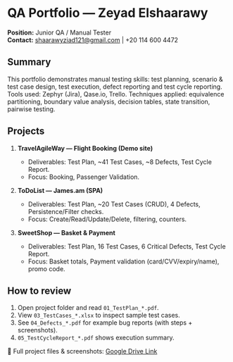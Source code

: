 # QA Portfolio — Zeyad Elshaarawy

**Position:** Junior QA / Manual Tester  
**Contact:** shaarawyziad121@gmail.com | +20 114 600 4472

## Summary
This portfolio demonstrates manual testing skills: test planning, scenario & test case design, test execution, defect reporting and test cycle reporting. Tools used: Zephyr (Jira), Qase.io, Trello. Techniques applied: equivalence partitioning, boundary value analysis, decision tables, state transition, pairwise testing.

## Projects
1. **TravelAgileWay — Flight Booking (Demo site)**  
   - Deliverables: Test Plan, ~41 Test Cases, ~8 Defects, Test Cycle Report.  
   - Focus: Booking, Passenger Validation.

2. **ToDoList — James.am (SPA)**  
   - Deliverables: Test Plan, ~20 Test Cases (CRUD), 4 Defects, Persistence/Filter checks.  
   - Focus: Create/Read/Update/Delete, filtering, counters.

3. **SweetShop — Basket & Payment**  
   - Deliverables: Test Plan, 16 Test Cases, 6 Critical Defects, Test Cycle Report.  
   - Focus: Basket totals, Payment validation (card/CVV/expiry/name), promo code.

## How to review
1. Open project folder and read `01_TestPlan_*.pdf`.  
2. View `03_TestCases_*.xlsx` to inspect sample test cases.  
3. See `04_Defects_*.pdf` for example bug reports (with steps + screenshots).  
4. `05_TestCycleReport_*.pdf` shows execution summary.

   
📂 Full project files & screenshots: [Google Drive Link]([https://drive.google.com/drive/folders/1mSNmz3OuAfSjC2YNGAgBgM4srLtf85G?usp=sharing)




